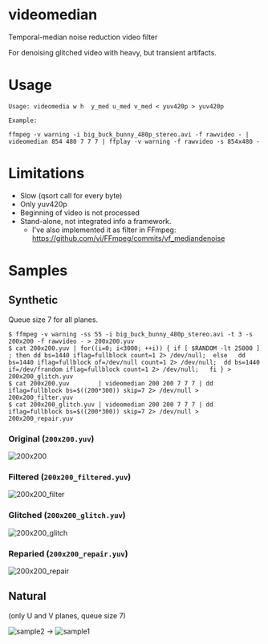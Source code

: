 # videomedian
Temporal-median noise reduction video filter

For denoising glitched video with heavy, but transient artifacts.

# Usage

    Usage: videomedia w h  y_med u_med v_med < yuv420p > yuv420p
    
    Example:
    
    ffmpeg -v warning -i big_buck_bunny_480p_stereo.avi -f rawvideo - | videomedian 854 480 7 7 7 | ffplay -v warning -f rawvideo -s 854x480 -

# Limitations

* Slow (qsort call for every byte)
* Only yuv420p
* Beginning of video is not processed
* Stand-alone, not integrated info a framework.
    * I've also implemented it as filter in FFmpeg: https://github.com/vi/FFmpeg/commits/vf_mediandenoise

# Samples

## Synthetic

Queue size 7 for all planes.

```
$ ffmpeg -v warning -ss 55 -i big_buck_bunny_480p_stereo.avi -t 3 -s 200x200 -f rawvideo - > 200x200.yuv 
$ cat 200x200.yuv | for((i=0; i<3000; ++i)) { if [ $RANDOM -lt 25000 ] ; then dd bs=1440 iflag=fullblock count=1 2> /dev/null;  else   dd bs=1440 iflag=fullblock of=/dev/null count=1 2> /dev/null;  dd bs=1440 if=/dev/frandom iflag=fullblock count=1 2> /dev/null;   fi } > 200x200_glitch.yuv
$ cat 200x200.yuv        | videomedian 200 200 7 7 7 | dd iflag=fullblock bs=$((200*300)) skip=7 2> /dev/null > 200x200_filter.yuv
$ cat 200x200_glitch.yuv | videomedian 200 200 7 7 7 | dd iflag=fullblock bs=$((200*300)) skip=7 2> /dev/null > 200x200_repair.yuv
```

### Original (`200x200.yuv`)

![200x200](https://cloud.githubusercontent.com/assets/173219/22273126/a4fa3556-e2af-11e6-94ba-fcc523d9de68.gif)

### Filtered (`200x200_filtered.yuv`)

![200x200_filter](https://cloud.githubusercontent.com/assets/173219/22273136/b2186c44-e2af-11e6-9984-f20e728ae776.gif)


### Glitched (`200x200_glitch.yuv`)

![200x200_glitch](https://cloud.githubusercontent.com/assets/173219/22273141/b876845e-e2af-11e6-91ca-dc220441713b.gif)


### Reparied (`200x200_repair.yuv`)

![200x200_repair](https://cloud.githubusercontent.com/assets/173219/22273146/c11626a0-e2af-11e6-8664-59f09c319dbc.gif)


## Natural

(only U and V planes, queue size 7)

![sample2](https://cloud.githubusercontent.com/assets/173219/22272605/2148d0f8-e2ac-11e6-8c6e-c919da950d8d.gif) -> ![sample1](https://cloud.githubusercontent.com/assets/173219/22272622/3318de90-e2ac-11e6-9262-3023a55c80ba.gif)

